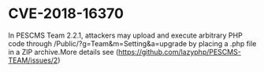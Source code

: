 # CVE-2018-16370
In PESCMS Team 2.2.1, attackers may upload and execute arbitrary PHP code through  /Public/?g=Team&amp;m=Setting&amp;a=upgrade by placing a .php file in a ZIP archive.More details see (https://github.com/lazyphp/PESCMS-TEAM/issues/2)
